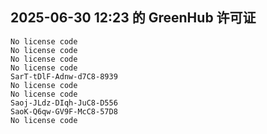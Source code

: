 ## 2025-06-30 12:23 的 GreenHub 许可证
```
No license code
No license code
No license code
No license code
SarT-tDlF-Adnw-d7C8-8939
No license code
No license code
Saoj-JLdz-DIqh-JuC8-D556
SaoK-Q6qw-GV9F-McC8-57D8
No license code
```

